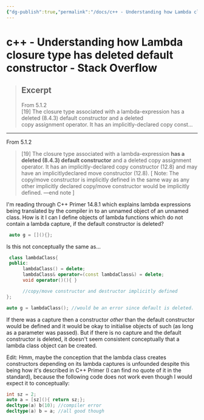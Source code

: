 ```yaml
---
{"dg-publish":true,"permalink":"/docs/c++ - Understanding how Lambda closure type has deleted default constructor - Stack Overflow/","title":"c++ - Understanding how Lambda closure type has deleted default constructor - Stack Overflow"}
---
```



# c++ - Understanding how Lambda closure type has deleted default constructor - Stack Overflow

> ## Excerpt
> From 5.1.2  
  [19] The closure type associated with a lambda-expression has a deleted (8.4.3) default constructor and a deleted  
  copy assignment operator. It has an implicitly-declared copy const...

---
From 5.1.2

> \[19\] The closure type associated with a lambda-expression **has a deleted (8.4.3) default constructor** and a deleted copy assignment operator. It has an implicitly-declared copy constructor (12.8) and may have an implicitlydeclared move constructor (12.8). \[ Note: The copy/move constructor is implicitly defined in the same way as any other implicitly declared copy/move constructor would be implicitly defined. —end note \]

I'm reading through C++ Primer 14.8.1 which explains lambda expressions being translated by the compiler in to an unnamed object of an unnamed class. How is it I can I define objects of lambda functions which do not contain a lambda capture, if the default constructor is deleted?

```c++
 auto g = [](){};
```

Is this not conceptually the same as...

``` c++
 class lambdaClass{
 public:
      lambdaClass() = delete;
      lambdaClass& operator=(const lambdaClass&) = delete;
      void operator()(){ }

      //copy/move constructor and destructor implicitly defined
};

auto g = lambdaClass(); //would be an error since default is deleted.
```

If there was a capture then a constructor _other_ than the default constructor would be defined and it would be okay to initialise objects of such (as long as a parameter was passed). But if there is no capture and the default constructor is deleted, it doesn't seem consistent conceptually that a lambda class object can be created.

Edit: Hmm, maybe the conception that the lambda class creates constructors depending on its lambda captures is unfounded despite this being how it's described in C++ Primer (I can find no quote of it in the standard), because the following code does not work even though I would expect it to conceptually:

```c++
int sz = 2;
auto a = [sz](){ return sz;};
decltype(a) b(10); //compiler error
decltype(a) b = a; //all good though
```
